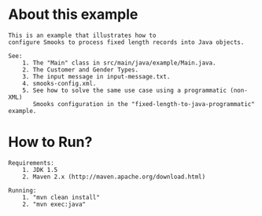 About this example
==================
    This is an example that illustrates how to
    configure Smooks to process fixed length records into Java objects.

    See:
        1. The "Main" class in src/main/java/example/Main.java.
        2. The Customer and Gender Types.
        3. The input message in input-message.txt.
        4. smooks-config.xml.
        5. See how to solve the same use case using a programmatic (non-XML)
           Smooks configuration in the "fixed-length-to-java-programmatic" example.

How to Run?
===========
    Requirements:
        1. JDK 1.5
        2. Maven 2.x (http://maven.apache.org/download.html)

    Running:
        1. "mvn clean install"
        2. "mvn exec:java"